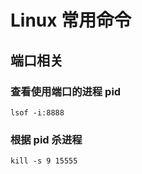 # Linux 常用命令

## 端口相关

### 查看使用端口的进程 pid

```shell
lsof -i:8888
```

### 根据 pid 杀进程

```shell
kill -s 9 15555
```
